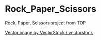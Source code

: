 # Rock_Paper_Scissors
Rock, Paper, Scissors project from TOP

<!-- button image attribute -->
<a href="https://www.vectorstock.com/royalty-free-vector/rock-paper-scissors-hand-gesture-vector-25169733">Vector image by VectorStock / vectorstock</a>